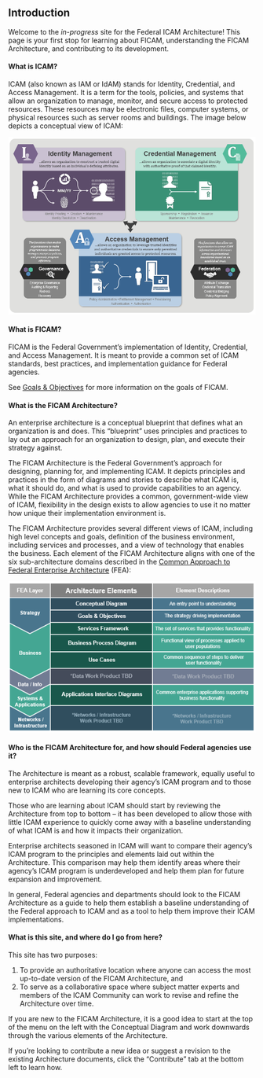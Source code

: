 ## Introduction

Welcome to the _in-progress_ site for the Federal ICAM Architecture! This page is your first stop for learning about FICAM, understanding the FICAM Architecture, and contributing to its development.

#### What is ICAM?

ICAM (also known as IAM or IdAM) stands for Identity, Credential, and Access Management. It is a term for the tools, policies, and systems that allow an organization to manage, monitor, and secure access to protected resources. These resources may be electronic files, computer systems, or physical resources such as server rooms and buildings. The image below depicts a conceptual view of ICAM:

<div style="text-align:center"><img src="img/ConceptualDiagram.png"/></div>

#### What is FICAM?

FICAM is the Federal Government’s implementation of Identity, Credential, and Access Management. It is meant to provide a common set of ICAM standards, best practices, and implementation guidance for Federal agencies.  

See <a href="http://gsa.github.io/ficam-arch/goals/">Goals & Objectives</a> for more information on the goals of FICAM.

#### What is the FICAM Architecture?

An enterprise architecture is a conceptual blueprint that defines what an organization is and does. This “blueprint” uses principles and practices to lay out an approach for an organization to design, plan, and execute their strategy against.

The FICAM Architecture is the Federal Government’s approach for designing, planning for, and implementing ICAM. It depicts principles and practices in the form of diagrams and stories to describe what ICAM is, what it should do, and what is used to provide capabilities to an agency. While the FICAM Architecture provides a common, government-wide view of ICAM, flexibility in the design exists to allow agencies to use it no matter how unique their implementation environment is.

The FICAM Architecture provides several different views of ICAM, including high level concepts and goals, definition of the business environment, including services and processes, and a view of technology that enables the business. Each element of the FICAM Architecture aligns with one of the six sub-architecture domains described in the <a target="_blank" href="https://www.whitehouse.gov/sites/default/files/omb/assets/egov_docs/fea_v2.pdf">Common Approach to Federal Enterprise Architecture</a> (FEA):

<div style="text-align:center"><img src="img/ArchSummary.png"/></div>

#### Who is the FICAM Architecture for, and how should Federal agencies use it?

The Architecture is meant as a robust, scalable framework, equally useful to enterprise architects developing their agency’s ICAM program and to those new to ICAM who are learning its core concepts.  

Those who are learning about ICAM should start by reviewing the Architecture from top to bottom – it has been developed to allow those with little ICAM experience to quickly come away with a baseline understanding of what ICAM is and how it impacts their organization.

Enterprise architects seasoned in ICAM will want to compare their agency’s ICAM program to the principles and elements laid out within the Architecture.  This comparison may help them identify areas where their agency’s ICAM program is underdeveloped and help them plan for future expansion and improvement.

In general, Federal agencies and departments should look to the FICAM Architecture as a guide to help them establish a baseline understanding of the Federal approach to ICAM and as a tool to help them improve their ICAM implementations.  

#### What is this site, and where do I go from here?

This site has two purposes:

<ol>
<li style="margin-bottom:0px"> To provide an authoritative location where anyone can access the most up-to-date version of the FICAM Architecture, and </li>

<li style="mirgin-bottom:0px"> To serve as a collaborative space where subject matter experts and members of the ICAM Community can work to revise and refine the Architecture over time. </li>
</ol>
If you are new to the FICAM Architecture, it is a good idea to start at the top of the menu on the left with the Conceptual Diagram and work downwards through the various elements of the Architecture.

If you’re looking to contribute a new idea or suggest a revision to the existing Architecture documents, click the “Contribute” tab at the bottom left to learn how.  	
